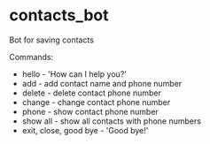# contacts_bot
Bot for saving contacts

Commands:

- hello - 'How can I help you?'
- add - add contact name and phone number
- delete - delete contact phone number
- change - change contact phone number
- phone - show contact phone number
- show all - show all contacts with phone numbers
- exit, close, good bye - 'Good bye!'

